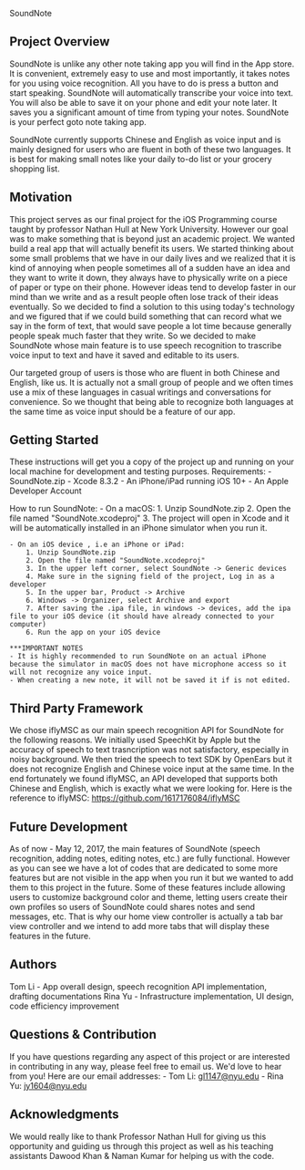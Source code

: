 SoundNote

Project Overview
--------------------
SoundNote is unlike any other note taking app you will find in the App store. It is convenient, extremely easy to use and most importantly, it takes notes for you using voice recognition. All you have to do is press a button and start speaking. SoundNote will automatically transcribe your voice into text. You will also be able to save it on your phone and edit your note later. It saves you a significant amount of time from typing your notes. SoundNote is your perfect goto note taking app. 

SoundNote currently supports Chinese and English as voice input and is mainly designed for users who are fluent in both of these two languages. It is best for making small notes like your daily to-do list or your grocery shopping list. 


Motivation
--------------------
This project serves as our final project for the iOS Programming course taught by professor Nathan Hull at New York University. However our goal was to make something that is beyond just an academic project. We wanted build a real app that will actually benefit its users. We started thinking about some small problems that we have in our daily lives and we realized that it is kind of annoying when people sometimes all of a sudden have an idea and they want to write it down, they always have to physically write on a piece of paper or type on their phone. However ideas tend to develop faster in our mind than we write and as a result people often lose track of their ideas eventually. So we decided to find a solution to this using today's technology and we figured that if we could build something that can record what we say in the form of text, that would save people a lot time because generally people speak much faster that they write. So we decided to make SoundNote whose main feature is to use speech recognition to trascribe voice input to text and have it saved and editable to its users. 

Our targeted group of users is those who are fluent in both Chinese and English, like us. It is actually not a small group of people and we often times use a mix of these languages in casual writings and conversations for convenience. So we thought that being able to recognize both languages at the same time as voice input should be a feature of our app. 


Getting Started
--------------------
These instructions will get you a copy of the project up and running on your local machine for development and testing purposes. 
	Requirements:
	- SoundNote.zip
	- Xcode 8.3.2
	- An iPhone/iPad running iOS 10+
	- An Apple Developer Account

How to run SoundNote:
	- On a macOS:
		1. Unzip SoundNote.zip 
		2. Open the file named "SoundNote.xcodeproj"
		3. The project will open in Xcode and it will be automatically installed in an iPhone simulator when you run it. 

	- On an iOS device , i.e an iPhone or iPad:
		1. Unzip SoundNote.zip
		2. Open the file named "SoundNote.xcodeproj"
		3. In the upper left corner, select SoundNote -> Generic devices
		4. Make sure in the signing field of the project, Log in as a developer 
		5. In the upper bar, Product -> Archive
		6. Windows -> Organizer, select Archive and export
		7. After saving the .ipa file, in windows -> devices, add the ipa file to your iOS device (it should have already connected to your computer)
		6. Run the app on your iOS device

	***IMPORTANT NOTES
	- It is highly recommended to run SoundNote on an actual iPhone because the simulator in macOS does not have microphone access so it will not recognize any voice input. 
	- When creating a new note, it will not be saved it if is not edited. 
	

Third Party Framework
--------------------
We chose iflyMSC as our main speech recognition API for SoundNote for the following reasons. We initially used SpeechKit by Apple but the accuracy of speech to text trasncription was not satisfactory, especially in noisy background. We then tried the speech to text SDK by OpenEars but it does not recognize English and Chinese voice input at the same time. In the end fortunately we found iflyMSC, an API developed that supports both Chinese and English, which is exactly what we were looking for. Here is the reference to iflyMSC: https://github.com/1617176084/iflyMSC


Future Development
--------------------
As of now - May 12, 2017, the main features of SoundNote (speech recognition, adding notes, editing notes, etc.) are fully functional. However as you can see we have a lot of codes that are dedicated to some more features but are not visible in the app when you run it but we wanted to add them to this project in the future. Some of these features include allowing users to customize background color and theme, letting users create their own profiles so users of SoundNote could shares notes and send messages, etc. That is why our home view controller is actually a tab bar view controller and we intend to add more tabs that will display these features in the future. 


Authors
--------------------
Tom Li - App overall design, speech recognition API implementation, drafting documentations
Rina Yu - Infrastructure implementation, UI design, code efficiency improvement


Questions & Contribution
--------------------
If you have questions regarding any aspect of this project or are interested in contributing in any way, please feel free to email us. We'd love to hear from you! Here are our email addresses:
	- Tom Li: gl1147@nyu.edu
	- Rina Yu: jy1604@nyu.edu


Acknowledgments
--------------------
We would really like to thank Professor Nathan Hull for giving us this opportunity and guiding us through this project as well as his teaching assistants Dawood Khan & Naman Kumar for helping us with the code. 
